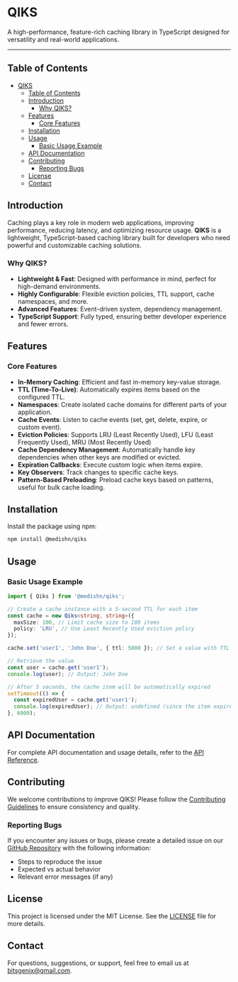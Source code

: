 # QIKS

A high-performance, feature-rich caching library in TypeScript designed for versatility and real-world applications.

---

## Table of Contents

- [QIKS](#qiks)
  - [Table of Contents](#table-of-contents)
  - [Introduction](#introduction)
    - [Why QIKS?](#why-qiks)
  - [Features](#features)
    - [Core Features](#core-features)
  - [Installation](#installation)
  - [Usage](#usage)
    - [Basic Usage Example](#basic-usage-example)
  - [API Documentation](#api-documentation)
  - [Contributing](#contributing)
    - [Reporting Bugs](#reporting-bugs)
  - [License](#license)
  - [Contact](#contact)

## Introduction

Caching plays a key role in modern web applications, improving performance, reducing latency, and optimizing resource usage. **QIKS** is a lightweight, TypeScript-based caching library built for developers who need powerful and customizable caching solutions.

### Why QIKS?

- **Lightweight & Fast**: Designed with performance in mind, perfect for high-demand environments.
- **Highly Configurable**: Flexible eviction policies, TTL support, cache namespaces, and more.
- **Advanced Features**: Event-driven system, dependency management.
- **TypeScript Support**: Fully typed, ensuring better developer experience and fewer errors.

## Features

### Core Features

- **In-Memory Caching**: Efficient and fast in-memory key-value storage.
- **TTL (Time-To-Live)**: Automatically expires items based on the configured TTL.
- **Namespaces**: Create isolated cache domains for different parts of your application.
- **Cache Events**: Listen to cache events (set, get, delete, expire, or custom event).
- **Eviction Policies**: Supports LRU (Least Recently Used), LFU (Least Frequently Used), MRU (Most Recently Used)
- **Cache Dependency Management**: Automatically handle key dependencies when other keys are modified or evicted.
- **Expiration Callbacks**: Execute custom logic when items expire.
- **Key Observers**: Track changes to specific cache keys.
- **Pattern-Based Preloading**: Preload cache keys based on patterns, useful for bulk cache loading.

## Installation

Install the package using npm:

```bash
npm install @medishn/qiks
```

## Usage

### Basic Usage Example

```typescript
import { Qiks } from '@medishn/qiks';

// Create a cache instance with a 5-second TTL for each item
const cache = new Qiks<string, string>({
  maxSize: 100, // Limit cache size to 100 items
  policy: 'LRU', // Use Least Recently Used eviction policy
});

cache.set('user1', 'John Doe', { ttl: 5000 }); // Set a value with TTL of 5 seconds

// Retrieve the value
const user = cache.get('user1');
console.log(user); // Output: John Doe

// After 5 seconds, the cache item will be automatically expired
setTimeout(() => {
  const expiredUser = cache.get('user1');
  console.log(expiredUser); // Output: undefined (since the item expired)
}, 6000);
```

## API Documentation

For complete API documentation and usage details, refer to the [API Reference](./docs/document/).

## Contributing

We welcome contributions to improve QIKS! Please follow the [Contributing Guidelines](./docs/CONTRIBUTING.md) to ensure consistency and quality.

### Reporting Bugs

If you encounter any issues or bugs, please create a detailed issue on our [GitHub Repository](https://github.com/medishen/qiks/issues) with the following information:

- Steps to reproduce the issue
- Expected vs actual behavior
- Relevant error messages (if any)

## License

This project is licensed under the MIT License. See the [LICENSE](./LICENSE) file for more details.

## Contact

For questions, suggestions, or support, feel free to email us at [bitsgenix@gmail.com](mailto:bitsgenix@gmail.com).
